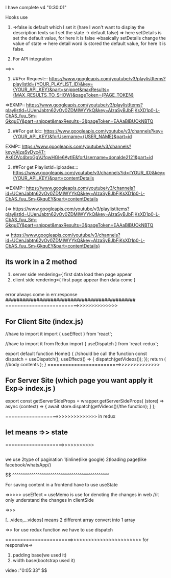 I have complete v4 "0:30:01"

Hooks use

1.  =>false is default which I set it (hare I won't want to display the description texts so I set the state -> default false)
    => here setDetails is set the default value, for here it is false
    =>basically setDetails change the value of state
    => here detail word is stored the default value, for here it is false.

2.  For API integration

==>>

1.  ##For Request:::
    https://www.googleapis.com/youtube/v3/playlistItems?playlistId={YOUR_PLAYLIST_ID}&key={YOUR_API_KEY}&part=snippet&maxResults={MAX_RESULTS_TO_SHOW}&pageToken={PAGE_TOKEN}

=>EXMP::
https://www.googleapis.com/youtube/v3/playlistItems?playlistId=UUenJabtn62vOv0ZDMIWYYkQ&key=AIzaSyBJbFjKsXD1p0-L-CbAS_fuu_Sm-GkquEY&part=snippet&maxResults=3&pageToken=EAAaBlBUOkNBTQ

2. ##For get Id:::
   https://www.googleapis.com/youtube/v3/channels?key={YOUR_API_KEY}&forUsername={USER_NAME}&part=id

EXMP::
https://www.googleapis.com/youtube/v3/channels?key=AIzaSyDyc4T-Ak6OVc4broGgVJfqwHGIe6AytlE&forUsername=donalde2121&part=id

3. ##For get PlaylistId=iploades:::
   https://www.googleapis.com/youtube/v3/channels?id={YOUR_ID}&key={YOUR_API_KEY}&part=contentDetails

=>EXMP::
https://www.googleapis.com/youtube/v3/channels?id=UCenJabtn62vOv0ZDMIWYYkQ&key=AIzaSyBJbFjKsXD1p0-L-CbAS_fuu_Sm-GkquEY&part=contentDetails

{=> https://www.googleapis.com/youtube/v3/playlistItems?playlistId=UUenJabtn62vOv0ZDMIWYYkQ&key=AIzaSyBJbFjKsXD1p0-L-CbAS_fuu_Sm-GkquEY&part=snippet&maxResults=3&pageToken=EAAaBlBUOkNBTQ

=> https://www.googleapis.com/youtube/v3/channels?id=UCenJabtn62vOv0ZDMIWYYkQ&key=AIzaSyBJbFjKsXD1p0-L-CbAS_fuu_Sm-GkquEY&part=contentDetails}

## its work in a 2 method

1.  server side rendering={
    first data load then page appear
2.  client side rendering={
    first page appear then data come
    }

##

error always come in err.response
##############################################
=========================>>>>>>>>>>>>>>

## For Client Site (index.js)

//have to import it
import { useEffect } from 'react';

//have to import it from Redux
import { useDispatch } from 'react-redux';

export default function Home() {
//should be call the function
const dispatch = useDispatch();
useEffect(() => {
dispatch(getVideos());
});
return (
//body contents
);
}
=========================>>>>>>>>>>>>>>

## For Server Site (which page you want apply it Exp=> index.js )

export const getServerSideProps = wrapper.getServerSideProps(
(store) => async (context) => {
await store.dispatch(getVideos()//the function);
}
);

==================>>>>>>>>>>>>>>
in redux

## let means =>> state

====================>>>>>>>>>>>

##

we use 2type of pagination 1)inline(like google) 2)loading page(like facebook/whatsApp/)

$$
^^^^^^^^^^^^^^^^^^^^^^^^^^^^^^^^^^^^^^^^^^^^^^

For saving content in a frontend have to use useState

=>>>>>
useEffect = useMemo is use for denoting the  changes in web //it only understand the changes in clientSide

=>>>

[...video,...videos] means 2 different array convert into 1 array

=>>
for use redux function we have to use dispatch


=======================>>>>>>>>>>>>>>>>>>>>>>>>
for responsive=>
1. padding base(we used it)
2. width base(bootstrap used it)




video :"0:05:33"
$$
